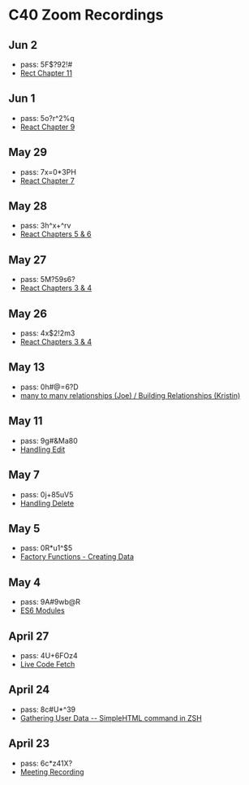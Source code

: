 # C40 Zoom Recordings

## Jun 2
- pass: 5F$?92!#
- [Rect Chapter 11](https://us02web.zoom.us/rec/share/ydwyAZjU9EFJZ7fE82zWYq95AqHdX6a8hyIa8_JZzhtgZgUOpq0HilxJ8MQxgp9U)

## Jun 1

- pass: 5o?r^2%q
- [React Chapter 9 ](https://us02web.zoom.us/rec/share/yeNoJpPvqiBJQavsx36BfZwrG6G_eaa8gCkY_aAOmBuu9gL98xoC5FyxovGBuz8J)

## May 29

- pass: 7x=0\*3PH
- [React Chapter 7](https://us02web.zoom.us/rec/share/osBXdujf3UVIBYnH50D9QrUxXbj7T6a8hCYW_KELyk3SaOuh8woYcD3XAbBUVeW2)

## May 28

- pass: 3h^x+^rv
- [React Chapters 5 & 6](https://us02web.zoom.us/rec/share/3cglI7jM1XhIfLPy82_QRvcfAb_meaa81nIa-fsOzEf2AaMc7vkpVUm09edTBV0_)

## May 27

- pass: 5M?59s6?
- [React Chapters 3 & 4](https://us02web.zoom.us/rec/share/yOpHcL_26m9LYKv0-F3RVvd5Nb7KT6a82yke_qEJmh3o-d6C6QFJa0L0eNQpY5av)

## May 26

- pass: 4x\$2!2m3
- [React Chapters 3 & 4](https://us02web.zoom.us/rec/share/-PIkP4Hf6z5IWpXixnvyS4IGGdrJeaa8g3RNrvYJnU4Wjab8mVwWUsju6pp8yPai)

## May 13

- pass: 0h#@=6?D
- [many to many relationships (Joe) / Building Relationships (Kristin)](https://us02web.zoom.us/rec/share/_uVSAqDurztOG6fAtWLfHb8aQqK9eaa80HVPq_oKnkgXTnM-WGl8_Acjl84fLQuo)

## May 11

- pass: 9g#&Ma80
- [Handling Edit](https://us02web.zoom.us/rec/share/9Mk2f7_V_CRLY7Pi02ODdIl9Pbzueaa8g3VI_6cLmk0X4XOaYA9th-C3CBlXyVrE)

## May 7

- pass: 0j+85uV5
- [Handling Delete](https://us02web.zoom.us/rec/share/uukqDa7A0GVJfq_z5h_2RL8PO9rvX6a81SkcrvAMnkaiQJJNCES7KTGB3cymNlvQ)

## May 5

- pass: 0R\*u1^\$5
- [Factory Functions - Creating Data](https://us02web.zoom.us/rec/share/-e55Ke71pk9OQs-W7Wz9ZpwGAoC1X6a8hCUX-_EOyUlV40z-LtLJzakrNlIQ1OIE)

## May 4

- pass: 9A#9wb@R
- [ES6 Modules](https://us02web.zoom.us/rec/share/6-BcMez-6VtJS7fm1R7zBbUnAIv-aaa8gyUdrqdZzRsaeB3nDssGw5NzpHKHIucP)

## April 27

- pass: 4U+6FOz4
- [Live Code Fetch](https://us02web.zoom.us/rec/share/__FudOut6z5Lb5Xi-EvxerIdRpXcX6a80CYW_qFYzRz2UT-mNATNqIyN0min8rpt)

## April 24

- pass: 8c#U\*^39
- [Gathering User Data -- SimpleHTML command in ZSH](https://zoom.us/rec/share/2Y8yLLuh2mFJUrP16Xn6e7MbOZ-6eaa8gSRI-vUIxUmA1KM1BfpZOwHzNY3M1nth)

## April 23

- pass: 6c\*z41X?
- [Meeting Recording](https://zoom.us/rec/share/68ArE5rc6T1OTM_OuEP_ff8wM8e0T6a81yhP8qYLzBwbemB8JBWW8cX5YGTJFDNv)
